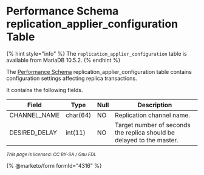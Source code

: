 # Performance Schema replication\_applier\_configuration Table

{% hint style="info" %}
The `replication_applier_configuration` table is available from MariaDB 10.5.2.
{% endhint %}

The [Performance Schema](../) replication\_applier\_configuration table contains configuration settings affecting replica transactions.

It contains the following fields.

| Field          | Type     | Null | Description                                                           |
| -------------- | -------- | ---- | --------------------------------------------------------------------- |
| CHANNEL\_NAME  | char(64) | NO   | Replication channel name.                                             |
| DESIRED\_DELAY | int(11)  | NO   | Target number of seconds the replica should be delayed to the master. |

<sub>_This page is licensed: CC BY-SA / Gnu FDL_</sub>

{% @marketo/form formId="4316" %}
